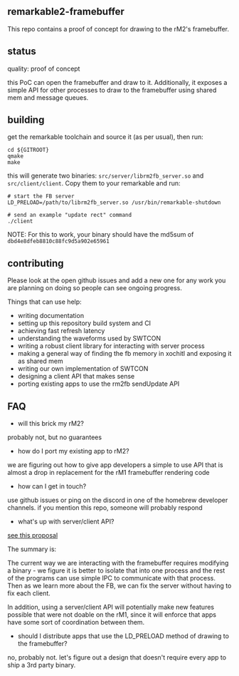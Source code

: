 ## remarkable2-framebuffer

This repo contains a proof of concept for drawing to the rM2's framebuffer.

## status

quality: proof of concept

this PoC can open the framebuffer and draw to it. Additionally, it exposes a
simple API for other processes to draw to the framebuffer using shared mem and
message queues.

## building

get the remarkable toolchain and source it (as per usual), then run:

```
cd ${GITROOT}
qmake
make
```

this will generate two binaries: `src/server/librm2fb_server.so` and
`src/client/client`. Copy them to your remarkable and run:

```
# start the FB server
LD_PRELOAD=/path/to/librm2fb_server.so /usr/bin/remarkable-shutdown

# send an example "update rect" command
./client
```

NOTE: For this to work, your binary should have the md5sum of
`dbd4e8dfeb8810c88fc9d5a902e65961`

## contributing

Please look at the open github issues and add a new one for any work you are planning
on doing so people can see ongoing progress.

Things that can use help:

* writing documentation
* setting up this repository build system and CI
* achieving fast refresh latency
* understanding the waveforms used by SWTCON
* writing a robust client library for interacting with server process
* making a general way of finding the fb memory in xochitl and exposing it as shared mem
* writing our own implementation of SWTCON
* designing a client API that makes sense
* porting existing apps to use the rm2fb sendUpdate API

## FAQ

* will this brick my rM2?

probably not, but no guarantees

* how do I port my existing app to rM2?

we are figuring out how to give app developers a simple to use API that is
almost a drop in replacement for the rM1 framebuffer rendering code

* how can I get in touch?

use github issues or ping on the discord in one of the homebrew developer
channels. if you mention this repo, someone will probably respond

* what's up with server/client API?

[see this proposal](https://github.com/ddvk/remarkable2-framebuffer/issues/4)

The summary is:

The current way we are interacting with the framebuffer requires modifying a
binary - we figure it is better to isolate that into one process and the rest
of the programs can use simple IPC to communicate with that process. Then as
we learn more about the FB, we can fix the server without having to fix each
client.

In addition, using a server/client API will potentially make new features
possible that were not doable on the rM1, since it will enforce that apps
have some sort of coordination between them.

* should I distribute apps that use the LD_PRELOAD method of drawing to the framebuffer?

no, probably not. let's figure out a design that doesn't require every app to
ship a 3rd party binary.
